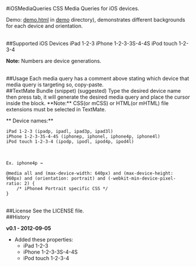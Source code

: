 #iOSMediaQueries
CSS Media Queries for iOS devices.

Demo: [demo.html](https://github.com/ialphan/iOSMediaQueries/blob/master/demo/demo.html) in [demo](https://github.com/ialphan/iOSMediaQueries/tree/master/demo) directory), demonstrates different backgrounds for each device and orientation.

<br />
##Supported iOS Devices
	iPad 1-2-3
	iPhone 1-2-3-3S-4-4S
	iPod touch 1-2-3-4
	
**Note:** Numbers are device generations.

<br />
##Usage
Each media query has a comment above stating which device that media query is targeting so, copy-paste.

<br />
##TextMate Bundle (snippet) (suggested)
Type the desired device name then press tab, it will generate the desired media query and place the cursor inside the block. **Note:** CSS(or mCSS) or HTML(or mHTML) file extensions must be selected in TextMate. 

** Device names:**

	iPad 1-2-3 (ipadp, ipadl, ipad3p, ipad3l)
	iPhone 1-2-3-3S-4-4S (iphonep, iphonel, iphone4p, iphone4l)
	iPod touch 1-2-3-4 (ipodp, ipodl, ipod4p, ipod4l)

<br />
	
	Ex. iphone4p →
	
	@media all and (max-device-width: 640px) and (max-device-height: 960px) and (orientation: portrait) and (-webkit-min-device-pixel-ratio: 2) {
		/* iPhone4 Portrait specific CSS */
	}

<br />
##License
See the LICENSE file.

<br />
##History

**v0.1 - 2012-09-05**


* Added these properties:
  * iPad 1-2-3
  * iPhone 1-2-3-3S-4-4S
  * iPod touch 1-2-3-4
